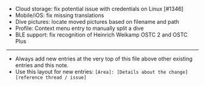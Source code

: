 - Cloud storage: fix potential issue with credentials on Linux [#1346]
- Mobile/iOS: fix missing translations
- Dive pictures: locate moved pictures based on filename and path
- Profile: Context menu entry to manually split a dive
- BLE support: fix recognition of Heinrich Weikamp OSTC 2 and OSTC Plus
---
* Always add new entries at the very top of this file above other existing entries and this note.
* Use this layout for new entries: `[Area]: [Details about the change] [reference thread / issue]`
